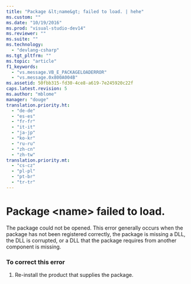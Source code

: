 ```yaml
---
title: "Package &lt;name&gt; failed to load. | hehe"
ms.custom: ""
ms.date: "10/19/2016"
ms.prod: "visual-studio-dev14"
ms.reviewer: ""
ms.suite: ""
ms.technology: 
  - "devlang-csharp"
ms.tgt_pltfrm: ""
ms.topic: "article"
f1_keywords: 
  - "vs.message.VB_E_PACKAGELOADERROR"
  - "vs.message.0x800A004B"
ms.assetid: 50fbb315-fd30-4ce8-a619-7e245920c22f
caps.latest.revision: 5
ms.author: "mblome"
manager: "douge"
translation.priority.ht: 
  - "de-de"
  - "es-es"
  - "fr-fr"
  - "it-it"
  - "ja-jp"
  - "ko-kr"
  - "ru-ru"
  - "zh-cn"
  - "zh-tw"
translation.priority.mt: 
  - "cs-cz"
  - "pl-pl"
  - "pt-br"
  - "tr-tr"
---
```

# Package &lt;name&gt; failed to load.
The package could not be opened. This error generally occurs when the package has not been registered correctly, the package is missing a DLL, the DLL is corrupted, or a DLL that the package requires from another component is missing.  
  
### To correct this error  
  
1.  Re-install the product that supplies the package.